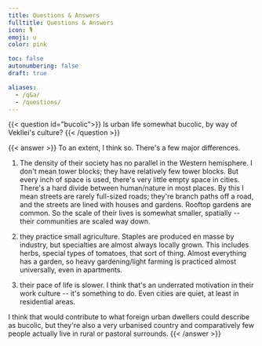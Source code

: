 ```yaml
---
title: Questions & Answers
fulltitle: Questions & Answers
icon: 🎙
emoji: u
color: pink

toc: false
autonumbering: false
draft: true

aliases:
  - /q&a/
  - /questions/
---
```

{{< question id="bucolic">}}
Is urban life somewhat bucolic, by way of Vekllei's culture?
{{< /question >}}

{{< answer >}}
To an extent, I think so. There's a few major differences.

1. The density of their society has no parallel in the Western hemisphere. I don't mean tower blocks; they have relatively few tower blocks. But every inch of space is used, there's very little empty space in cities. There's a hard divide between human/nature in most places. By this I mean streets are rarely full-sized roads; they're branch paths off a road, and the streets are lined with houses and gardens. Rooftop gardens are common. So the scale of their lives is somewhat smaller, spatially -- their communities are scaled way down.

2. they practice small agriculture. Staples are produced en masse by industry, but specialties are almost always locally grown. This includes herbs, special types of tomatoes, that sort of thing. Almost everything has a garden, so heavy gardening/light farming is practiced almost universally, even in apartments.

3. their pace of life is slower. I think that's an underrated motivation in their work culture -- it's something to do. Even cities are quiet, at least in residential areas.

I think that would contribute to what foreign urban dwellers could describe as bucolic, but they're also a very urbanised country and comparatively few people actually live in rural or pastoral surrounds.
{{< /answer >}}